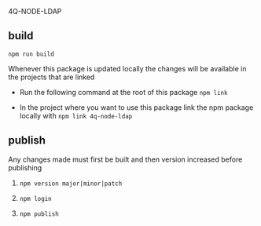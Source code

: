 4Q-NODE-LDAP

## build
`npm run build`

Whenever this package is updated locally the changes will be available in the projects that are linked

* Run the following command at the root of this package
`npm link`

* In the project where you want to use this package link the npm package locally with
`npm link 4q-node-ldap`

## publish
Any changes made must first be built and then version increased
before publishing
1. `npm version major|minor|patch`

2. `npm login` 

3. `npm publish`